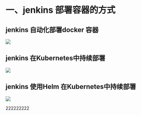 # 一、jenkins 部署容器的方式

## jenkins 自动化部署docker 容器
![](http://jpg.fxkjnj.com/soft/jenkins/cicd-docker.png)

## jenkins 在Kubernetes中持续部署
![](http://jpg.fxkjnj.com/soft/jenkins/cicd-jenkins-k8s.png)

## jenkins 使用Helm 在Kubernetes中持续部署
![](http://jpg.fxkjnj.com/soft/jenkins/cicd-jenkins-helm-k8s.png)

222222222
